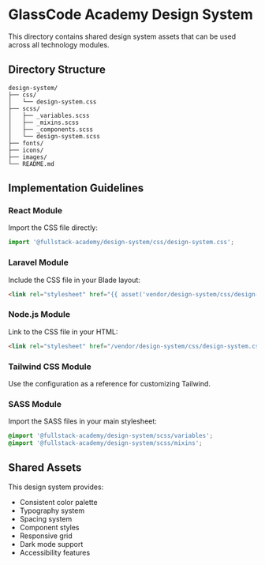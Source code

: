 # GlassCode Academy Design System

This directory contains shared design system assets that can be used across all technology modules.

## Directory Structure

```
design-system/
├── css/
│   └── design-system.css
├── scss/
│   ├── _variables.scss
│   ├── _mixins.scss
│   ├── _components.scss
│   └── design-system.scss
├── fonts/
├── icons/
├── images/
└── README.md
```

## Implementation Guidelines

### React Module
Import the CSS file directly:
```javascript
import '@fullstack-academy/design-system/css/design-system.css';
```

### Laravel Module
Include the CSS file in your Blade layout:
```html
<link rel="stylesheet" href="{{ asset('vendor/design-system/css/design-system.css') }}">
```

### Node.js Module
Link to the CSS file in your HTML:
```html
<link rel="stylesheet" href="/vendor/design-system/css/design-system.css">
```

### Tailwind CSS Module
Use the configuration as a reference for customizing Tailwind.

### SASS Module
Import the SASS files in your main stylesheet:
```scss
@import '@fullstack-academy/design-system/scss/variables';
@import '@fullstack-academy/design-system/scss/mixins';
```

## Shared Assets

This design system provides:
- Consistent color palette
- Typography system
- Spacing system
- Component styles
- Responsive grid
- Dark mode support
- Accessibility features